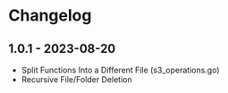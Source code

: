 # Changelog

## 1.0.1 - 2023-08-20
* Split Functions Into a Different File (s3_operations.go)
* Recursive File/Folder Deletion
